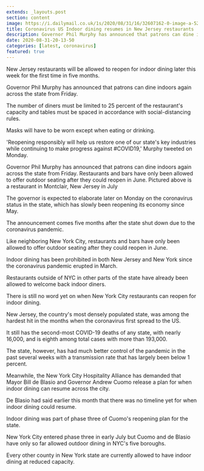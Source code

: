 ```yaml
---
extends: _layouts.post
section: content
image: https://i.dailymail.co.uk/1s/2020/08/31/16/32607162-0-image-a-52_1598888039019.jpg 
title: Coronavirus US Indoor dining resumes in New Jersey restaurants 
description: Governor Phil Murphy has announced that patrons can dine indoors again across the state from Friday. The number of diners must be limited to 25 percent of the restaurants capacity. 
date: 2020-08-31-20-13-50 
categories: [latest, coronavirus] 
featured: true 
--- 
```

New Jersey restaurants will be allowed to reopen for indoor dining later this week for the first time in five months. 

Governor Phil Murphy has announced that patrons can dine indoors again across the state from Friday. 

The number of diners must be limited to 25 percent of the restaurant's capacity and tables must be spaced in accordance with social-distancing rules.

Masks will have to be worn except when eating or drinking. 

'Reopening responsibly will help us restore one of our state's key industries while continuing to make progress against #COVID19,' Murphy tweeted on Monday.

Governor Phil Murphy has announced that patrons can dine indoors again across the state from Friday. Restaurants and bars have only been allowed to offer outdoor seating after they could reopen in June. Pictured above is a restaurant in Montclair, New Jersey in July

The governor is expected to elaborate later on Monday on the coronavirus status in the state, which has slowly been reopening its economy since May. 

The announcement comes five months after the state shut down due to the coronavirus pandemic. 

Like neighboring New York City, restaurants and bars have only been allowed to offer outdoor seating after they could reopen in June. 

Indoor dining has been prohibited in both New Jersey and New York since the coronavirus pandemic erupted in March. 

Restaurants outside of NYC in other parts of the state have already been allowed to welcome back indoor diners.   

There is still no word yet on when New York City restaurants can reopen for indoor dining.  

New Jersey, the country's most densely populated state, was among the hardest hit in the months when the coronavirus first spread to the US. 



It still has the second-most COVID-19 deaths of any state, with nearly 16,000, and is eighth among total cases with more than 193,000. 

The state, however, has had much better control of the pandemic in the past several weeks with a transmission rate that has largely been below 1 percent.

Meanwhile, the New York City Hospitality Alliance has demanded that Mayor Bill de Blasio and Governor Andrew Cuomo release a plan for when indoor dining can resume across the city.

De Blasio had said earlier this month that there was no timeline yet for when indoor dining could resume.  

Indoor dining was part of phase three of Cuomo's reopening plan for the state.

New York City entered phase three in early July but Cuomo and de Blasio have only so far allowed outdoor dining in NYC's five boroughs.

Every other county in New York state are currently allowed to have indoor dining at reduced capacity.  

